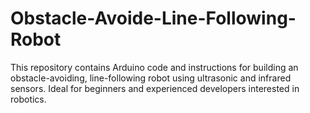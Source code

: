# Obstacle-Avoide-Line-Following-Robot
This repository contains Arduino code and instructions for building an obstacle-avoiding, line-following robot using ultrasonic and infrared sensors. Ideal for beginners and experienced developers interested in robotics.
